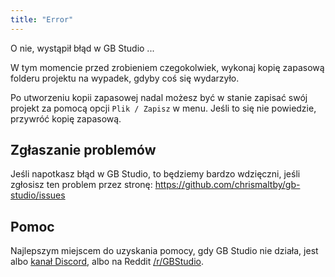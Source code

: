 ```yaml
---
title: "Error"
---
```


O nie, wystąpił błąd w GB Studio ...

W tym momencie przed zrobieniem czegokolwiek, wykonaj kopię zapasową folderu projektu na wypadek, gdyby coś się wydarzyło.

Po utworzeniu kopii zapasowej nadal możesz być w stanie zapisać swój projekt za pomocą opcji `Plik / Zapisz` w menu. Jeśli to się nie powiedzie, przywróć kopię zapasową.

## Zgłaszanie problemów

Jeśli napotkasz błąd w GB Studio, to będziemy bardzo wdzięczni, jeśli zgłosisz ten problem przez stronę:
https://github.com/chrismaltby/gb-studio/issues

## Pomoc

Najlepszym miejscem do uzyskania pomocy, gdy GB Studio nie działa, jest albo [kanał Discord](https://discord.gg/bxerKnc), albo na Reddit [/r/GBStudio](https://www.reddit.com/r/gbstudio).